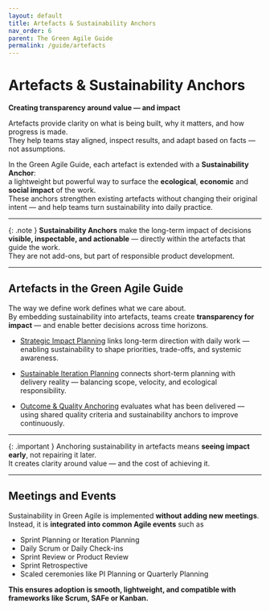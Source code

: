```yaml
---
layout: default
title: Artefacts & Sustainability Anchors
nav_order: 6
parent: The Green Agile Guide
permalink: /guide/artefacts
---
```


# Artefacts & Sustainability Anchors  
**Creating transparency around value — and impact**

Artefacts provide clarity on what is being built, why it matters, and how progress is made.  
They help teams stay aligned, inspect results, and adapt based on facts — not assumptions.

In the Green Agile Guide, each artefact is extended with a **Sustainability Anchor**:  
a lightweight but powerful way to surface the **ecological**, **economic** and **social impact** of the work.  
These anchors strengthen existing artefacts without changing their original intent — and help teams turn sustainability into daily practice.

---

{: .note }
**Sustainability Anchors** make the long-term impact of decisions **visible, inspectable, and actionable** — directly within the artefacts that guide the work.  
They are not add-ons, but part of responsible product development.

---

## Artefacts in the Green Agile Guide  
The way we define work defines what we care about.  
By embedding sustainability into artefacts, teams create **transparency for impact** — and enable better decisions across time horizons.

- [Strategic Impact Planning](/guide/artefacts/strategic-impact-planning) links long-term direction with daily work — enabling sustainability to shape priorities, trade-offs, and systemic awareness.

- [Sustainable Iteration Planning](/guide/artefacts/sustainable-iteration-planning) connects short-term planning with delivery reality — balancing scope, velocity, and ecological responsibility.

- [Outcome & Quality Anchoring](/guide/artefacts/outcome-quality-anchoring) evaluates what has been delivered — using shared quality criteria and sustainability anchors to improve continuously.


---

{: .important }
Anchoring sustainability in artefacts means **seeing impact early**, not repairing it later.  
It creates clarity around value — and the cost of achieving it.

---

## Meetings and Events

Sustainability in Green Agile is implemented **without adding new meetings**.  
Instead, it is **integrated into common Agile events** such as
- Sprint Planning or Iteration Planning  
- Daily Scrum or Daily Check-ins  
- Sprint Review or Product Review  
- Sprint Retrospective  
- Scaled ceremonies like PI Planning or Quarterly Planning

**This ensures adoption is smooth, lightweight, and compatible with frameworks like Scrum, SAFe or Kanban.**